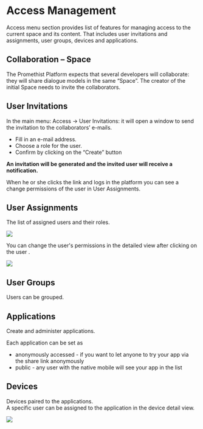 # Access Management

Access menu section provides list of features for managing access to the current space and its content. That includes user invitations and assignments, user groups, devices and applications.

## **Collaboration – Space** <a id="collaboration-%E2%80%93-space"></a>
<!-- start voicebot description -->
The Promethist Platform expects that several developers will collaborate: they will share dialogue models in the same “Space”. The creator of the initial Space needs to invite the collaborators.
<!-- end voicebot description -->
## User Invitations <a id="user-invitations"></a>

In the main menu: Access → User Invitations: it will open a window to send the invitation to the collaborators’ e-mails.

* Fill in an e-mail address.
* Choose a role for the user.
* Confirm by clicking on the “Create” button

**An invitation will be generated and the invited user will receive a notification.**

When he or she clicks the link and logs in the platform you can see a change permissions of the user in User Assignments.

## User Assignments <a id="user-assignments"></a>

The list of assigned users and their roles.

![](https://promethist.myjetbrains.com/youtrack/api/files/145-203?sign=MTYxMTYyNDkwMDAwMHwxLTEwfDE0NS0yMDN8eWhLUVBDSjVrVEx1T3BpeTl4bVNmRktGQlJ6N0tG%0D%0AeVBfa1Q1TWlZdTZlRQ0K%0D%0A&updated=1611319780317)

You can change the user's permissions in the detailed view after clicking on the user .

![](https://promethist.myjetbrains.com/youtrack/api/files/145-204?sign=MTYxMTYyNDkwMDAwMHwxLTEwfDE0NS0yMDR8OUdINzlIR19qcFQxLXJtUlBEUk1XYjlLakhaYS1v%0D%0AZ2tqYjBKS2laNk1iZw0K%0D%0A&updated=1611319780317)

## User Groups <a id="user-groups"></a>

Users can be grouped.

## Applications <a id="applications"></a>

Create and administer applications.

Each application can be set as

* anonymously accessed - if you want to let anyone to try your app via the share link anonymously
* public - any user with the native mobile will see your app in the list

## Devices <a id="devices"></a>

Devices paired to the applications.  
A specific user can be assigned to the application in the device detail view.

![](https://promethist.myjetbrains.com/youtrack/api/files/145-206?sign=MTYxMTYyNDkwMDAwMHwxLTEwfDE0NS0yMDZ8YkU5YUhQY1YtTnRyU1dDdFhSMHZKcjRRZGRaRU5k%0D%0AclR5Yjc4X3pNWGxTUQ0K%0D%0A&updated=1611321132098)

